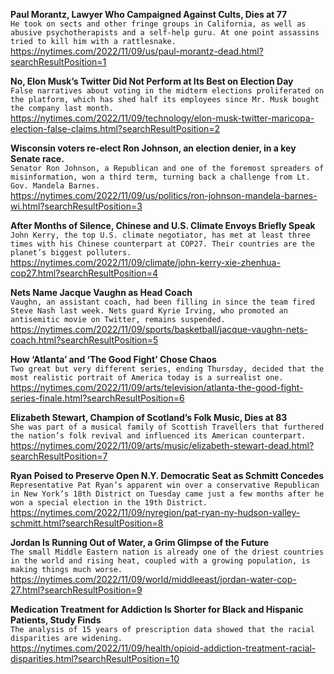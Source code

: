 **Paul Morantz, Lawyer Who Campaigned Against Cults, Dies at 77**\
`He took on sects and other fringe groups in California, as well as abusive psychotherapists and a self-help guru. At one point assassins tried to kill him with a rattlesnake.`\
https://nytimes.com/2022/11/09/us/paul-morantz-dead.html?searchResultPosition=1

**No, Elon Musk’s Twitter Did Not Perform at Its Best on Election Day**\
`False narratives about voting in the midterm elections proliferated on the platform, which has shed half its employees since Mr. Musk bought the company last month.`\
https://nytimes.com/2022/11/09/technology/elon-musk-twitter-maricopa-election-false-claims.html?searchResultPosition=2

**Wisconsin voters re-elect Ron Johnson, an election denier, in a key Senate race.**\
`Senator Ron Johnson, a Republican and one of the foremost spreaders of misinformation, won a third term, turning back a challenge from Lt. Gov. Mandela Barnes.`\
https://nytimes.com/2022/11/09/us/politics/ron-johnson-mandela-barnes-wi.html?searchResultPosition=3

**After Months of Silence, Chinese and U.S. Climate Envoys Briefly Speak**\
`John Kerry, the top U.S. climate negotiator, has met at least three times with his Chinese counterpart at COP27. Their countries are the planet’s biggest polluters.`\
https://nytimes.com/2022/11/09/climate/john-kerry-xie-zhenhua-cop27.html?searchResultPosition=4

**Nets Name Jacque Vaughn as Head Coach**\
`Vaughn, an assistant coach, had been filling in since the team fired Steve Nash last week. Nets guard Kyrie Irving, who promoted an antisemitic movie on Twitter, remains suspended.`\
https://nytimes.com/2022/11/09/sports/basketball/jacque-vaughn-nets-coach.html?searchResultPosition=5

**How ‘Atlanta’ and ‘The Good Fight’ Chose Chaos**\
`Two great but very different series, ending Thursday, decided that the most realistic portrait of America today is a surrealist one.`\
https://nytimes.com/2022/11/09/arts/television/atlanta-the-good-fight-series-finale.html?searchResultPosition=6

**Elizabeth Stewart, Champion of Scotland’s Folk Music, Dies at 83**\
`She was part of a musical family of Scottish Travellers that furthered the nation’s folk revival and influenced its American counterpart.`\
https://nytimes.com/2022/11/09/arts/music/elizabeth-stewart-dead.html?searchResultPosition=7

**Ryan Poised to Preserve Open N.Y. Democratic Seat as Schmitt Concedes**\
`Representative Pat Ryan’s apparent win over a conservative Republican in New York’s 18th District on Tuesday came just a few months after he won a special election in the 19th District.`\
https://nytimes.com/2022/11/09/nyregion/pat-ryan-ny-hudson-valley-schmitt.html?searchResultPosition=8

**Jordan Is Running Out of Water, a Grim Glimpse of the Future**\
`The small Middle Eastern nation is already one of the driest countries in the world and rising heat, coupled with a growing population, is making things much worse.`\
https://nytimes.com/2022/11/09/world/middleeast/jordan-water-cop-27.html?searchResultPosition=9

**Medication Treatment for Addiction Is Shorter for Black and Hispanic Patients, Study Finds**\
`The analysis of 15 years of prescription data showed that the racial disparities are widening.`\
https://nytimes.com/2022/11/09/health/opioid-addiction-treatment-racial-disparities.html?searchResultPosition=10

